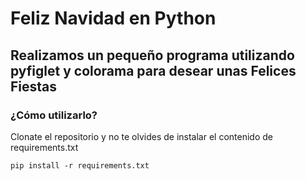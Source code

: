 # Feliz Navidad en Python 

## Realizamos un pequeño programa utilizando pyfiglet y colorama para desear unas Felices Fiestas

### ¿Cómo utilizarlo?
Clonate el repositorio y no te olvides de instalar el contenido de requirements.txt

```
pip install -r requirements.txt
```
